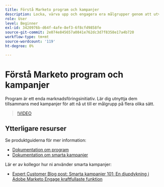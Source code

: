 ```yaml
---
title: Förstå Marketo program och kampanjer
description: Locka, värva upp och engagera era målgrupper genom att utveckla en strategi för innehållsmarknadsföring.
role: User
level: Beginner
exl-id: 3420976b-d64f-4afe-8ef3-6f8cfd9858fe
source-git-commit: 2e074e845657a0841e762dc3d7f8358e17a4b720
workflow-type: tm+mt
source-wordcount: '119'
ht-degree: 0%

---
```


# Förstå Marketo program och kampanjer

Program är ett enda marknadsföringsinitiativ. Lär dig utnyttja dem tillsammans med kampanjer för att nå ut till er målgrupp på flera olika sätt.

>[!VIDEO](https://video.tv.adobe.com/v/3418042/?quality=12&learn=on)

## Ytterligare resurser

Se produktguiderna för mer information:

* [Dokumentation om program](https://experienceleague.adobe.com/docs/marketo/using/product-docs/core-marketo-concepts/programs/creating-programs/understanding-programs.html?lang=en)
* [Dokumentation om smarta kampanjer](https://experienceleague.adobe.com/docs/marketo/using/product-docs/core-marketo-concepts/smart-campaigns/understanding-smart-campaigns.html?lang=en)

Lär er av kollegor hur ni använder smarta kampanjer:

* [Expert Customer Blog post: Smarta kampanjer 101: En djupdykning i Adobe Marketo Engage kraftfullaste funktion](https://nation.marketo.com/t5/product-blogs/smart-campaigns-101-a-deep-dive-into-adobe-marketo-engage-s-most/ba-p/313385#M1838)